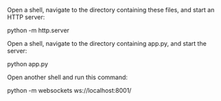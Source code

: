 Open a shell, navigate to the directory containing these files, and start an HTTP server:

python -m http.server

Open a shell, navigate to the directory containing app.py, and start the server:

python app.py


Open another shell and run this command:

python -m websockets ws://localhost:8001/